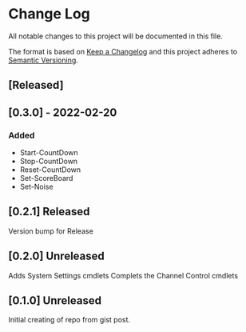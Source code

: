 # Change Log

All notable changes to this project will be documented in this file.

The format is based on [Keep a Changelog](http://keepachangelog.com/)
and this project adheres to [Semantic Versioning](http://semver.org/).

## [Released]

## [0.3.0] - 2022-02-20

### Added

- Start-CountDown
- Stop-CountDown
- Reset-CountDown
- Set-ScoreBoard
- Set-Noise

## [0.2.1] Released

Version bump for Release

## [0.2.0] Unreleased

Adds System Settings cmdlets
Complets the Channel Control cmdlets

## [0.1.0] Unreleased

Initial creating of repo from gist post.
